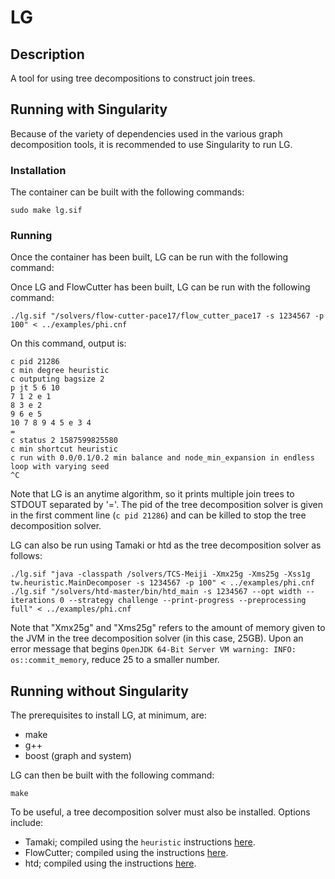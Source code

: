 # LG

## Description

A tool for using tree decompositions to construct join trees.

## Running with Singularity

Because of the variety of dependencies used in the various graph decomposition tools, it is recommended to use Singularity to run LG.

### Installation

The container can be built with the following commands:
```
sudo make lg.sif
```

### Running

Once the container has been built, LG can be run with the following command:

Once LG and FlowCutter has been built, LG can be run with the following command:
```
./lg.sif "/solvers/flow-cutter-pace17/flow_cutter_pace17 -s 1234567 -p 100" < ../examples/phi.cnf
```

On this command, output is:
```
c pid 21286
c min degree heuristic
c outputing bagsize 2
p jt 5 6 10
7 1 2 e 1
8 3 e 2
9 6 e 5
10 7 8 9 4 5 e 3 4
=
c status 2 1587599825580
c min shortcut heuristic
c run with 0.0/0.1/0.2 min balance and node_min_expansion in endless loop with varying seed
^C
```
Note that LG is an anytime algorithm, so it prints multiple join trees to STDOUT separated by '='. The pid of the tree decomposition solver is given in the first comment line (`c pid 21286`) and can be killed to stop the tree decomposition solver.

LG can also be run using Tamaki or htd as the tree decomposition solver as follows:
```
./lg.sif "java -classpath /solvers/TCS-Meiji -Xmx25g -Xms25g -Xss1g tw.heuristic.MainDecomposer -s 1234567 -p 100" < ../examples/phi.cnf
./lg.sif "/solvers/htd-master/bin/htd_main -s 1234567 --opt width --iterations 0 --strategy challenge --print-progress --preprocessing full" < ../examples/phi.cnf
```
Note that "Xmx25g" and "Xms25g" refers to the amount of memory given to the JVM in the tree decomposition solver (in this case, 25GB). Upon an error message that begins `OpenJDK 64-Bit Server VM warning: INFO: os::commit_memory`, reduce 25 to a smaller number.

## Running without Singularity

The prerequisites to install LG, at minimum, are:
* make
* g++
* boost (graph and system)

LG can then be built with the following command:
```
make
```

To be useful, a tree decomposition solver must also be installed. Options include:
* Tamaki; compiled using the `heuristic` instructions [here](solvers/TCS-Meiji).
* FlowCutter; compiled using the instructions [here](solvers/flow-cutter-pace17).
* htd; compiled using the instructions [here](solvers/htd-master).
